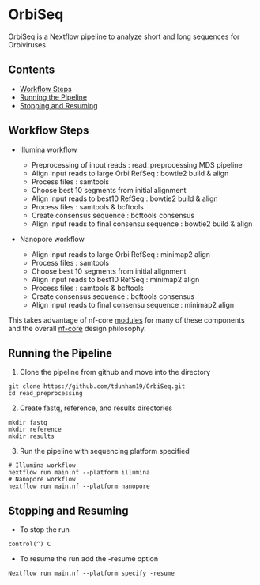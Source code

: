 # OrbiSeq
OrbiSeq is a Nextflow pipeline to analyze short and long sequences for Orbiviruses.

## Contents
- [Workflow Steps](#Workflow-Steps)
- [Running the Pipeline](#Running-the-Pipeline)
- [Stopping and Resuming](#Stopping-and-Resuming)

## Workflow Steps
- Illumina workflow 
	- Preprocessing of input reads : read_preprocessing MDS pipeline
	- Align input reads to large Orbi RefSeq : bowtie2 build & align 
	- Process files : samtools 
	- Choose best 10 segments from initial alignment
	- Align input reads to best10 RefSeq : bowtie2 build & align 
	- Process files : samtools & bcftools
	- Create consensus sequence : bcftools consensus
	- Align input reads to final consensu sequence : bowtie2 build & align 

- Nanopore workflow 
	- Align input reads to large Orbi RefSeq : minimap2 align 
	- Process files : samtools 
	- Choose best 10 segments from initial alignment
	- Align input reads to best10 RefSeq : minimap2 align 
	- Process files : samtools & bcftools
	- Create consensus sequence : bcftools consensus
	- Align input reads to final consensu sequence : minimap2 align 
	
This takes advantage of nf-core [modules](https://nf-co.re/modules) for many of these components and the overall [nf-core](https://nf-co.re/) design philosophy.

## Running the Pipeline

1. Clone the pipeline from github and move into the directory
```
git clone https://github.com/tdunham19/OrbiSeq.git
cd read_preprocessing
```
2. Create fastq, reference, and results directories 
```
mkdir fastq
mkdir reference
mkdir results
```
3. Run the pipeline with sequencing platform specified
```
# Illumina workflow
nextflow run main.nf --platform illumina
# Nanopore workflow
nextflow run main.nf --platform nanopore
```

## Stopping and Resuming 
- To stop the run
```
control(^) C
```
- To resume the run add the -resume option
```
Nextflow run main.nf --platform specify -resume
```
